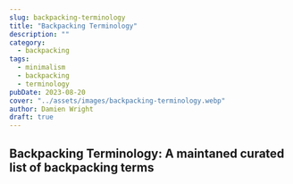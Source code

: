 ```yaml
---
slug: backpacking-terminology
title: "Backpacking Terminology"
description: ""
category:
  - backpacking
tags:
  - minimalism
  - backpacking
  - terminology
pubDate: 2023-08-20
cover: "../assets/images/backpacking-terminology.webp"
author: Damien Wright
draft: true
---
```


## Backpacking Terminology: A maintaned curated list of backpacking terms